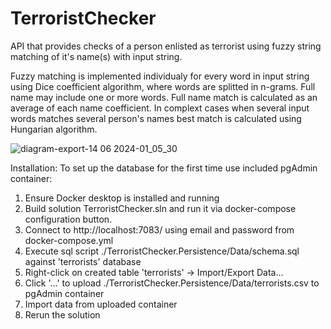 # TerroristChecker

API that provides checks of a person enlisted as terrorist using fuzzy string matching of it's name(s) with input string.

Fuzzy matching is implemented individualy for every word in input string using Dice coefficient algorithm, where words are splitted in n-grams. Full name may include one or more words. Full name match is calculated as an average of each name coefficient. In complext cases when several input words matches several person's names best match is calculated using Hungarian algorithm.


![diagram-export-14 06 2024-01_05_30](https://github.com/TimurRybakov/TerroristChecker/assets/69992861/19c010a4-1e62-4327-a391-28605895a3ab)

Installation:
To set up the database for the first time use included pgAdmin container:
1. Ensure Docker desktop is installed and running
2. Build solution TerroristChecker.sln and run it via docker-compose configuration button.
3. Connect to http://localhost:7083/ using email and password from docker-compose.yml
4. Execute sql script ./TerroristChecker.Persistence/Data/schema.sql against 'terrorists' database
5. Right-click on created table 'terrorists' -> Import/Export Data...
6. Click '...' to upload ./TerroristChecker.Persistence/Data/terrorists.csv to pgAdmin container
7. Import data from uploaded container
8. Rerun the solution
